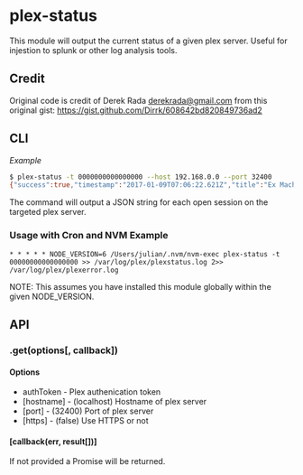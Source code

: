 # plex-status

This module will output the current status of a given plex server. Useful for injestion to splunk or other log analysis tools.

## Credit

Original code is credit of Derek Rada <derekrada@gmail.com> from this original gist: https://gist.github.com/Dirrk/608642bd820849736ad2

## CLI

*Example*
```bash
$ plex-status -t 0000000000000000 --host 192.168.0.0 --port 32400
{"success":true,"timestamp":"2017-01-09T07:06:22.621Z","title":"Ex MachTina","plexId":"6741","plexType":"episode","year":"2017","show":"Bob's Burgers","season":"7","episode":"8","user":"mrlannigan","userId":"1","platform":"Chrome","device":"OSX","player":"Plex Web (Chrome)","status":"paused","player_address":"10.35.0.0","video_transcoding":"copy","audio_transcoding":"transcode","throttled":"1","progress":57,"container":"mkv","resolution":"720","videoCodec":"h264","audioCodec":"ac3","video_height":"718","video_width":"1280","framerate":"24p","bitrate":"1473","file":"/some/file/location/Bob's Burgers/Season 07/Bob's Burgers - S07E08 - Ex MachTina.mkv","file_size":"237242504","sessionId":"000000000000000000","bandwidth":"3094","sessionlocation":"lan"}
```

The command will output a JSON string for each open session on the targeted plex server.

### Usage with Cron and NVM Example

```
* * * * * NODE_VERSION=6 /Users/julian/.nvm/nvm-exec plex-status -t 00000000000000000 >> /var/log/plex/plexstatus.log 2>> /var/log/plex/plexerror.log
```

NOTE: This assumes you have installed this module globally within the given NODE_VERSION.

## API

### .get(options[, callback])

#### Options

* authToken - Plex authenication token
* [hostname] - (localhost) Hostname of plex server
* [port] - (32400) Port of plex server
* [https] - (false) Use HTTPS or not

#### [callback(err, result[])]

If not provided a Promise will be returned.
